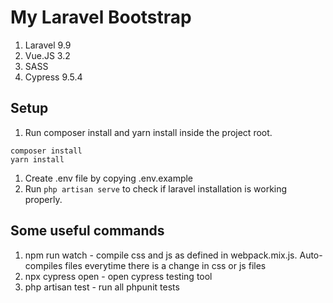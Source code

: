 # My Laravel Bootstrap

1. Laravel 9.9
2. Vue.JS 3.2
3. SASS
4. Cypress 9.5.4

## Setup
1. Run composer install and yarn install inside the project root.
```
composer install
yarn install
```
1. Create .env file by copying .env.example
1. Run `php artisan serve` to check if laravel installation is working properly. 

## Some useful commands
1. npm run watch - compile css and js as defined in webpack.mix.js. Auto-compiles files everytime there is a change in css or js files
2. npx cypress open - open cypress testing tool
3. php artisan test - run all phpunit tests